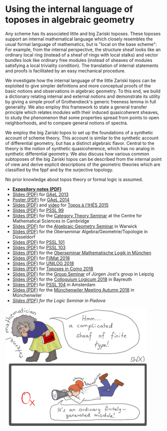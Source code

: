 # Using the internal language of toposes in algebraic geometry

Any scheme has its associated little and big Zariski toposes. These toposes
support an internal mathematical language which closely resembles the usual
formal language of mathematics, but is "local on the base scheme": For
example, from the internal perspective, the structure sheaf looks like an
ordinary local ring (instead of a sheaf of rings with local stalks) and vector
bundles look like ordinary free modules (instead of sheaves of modules
satisfying a local triviality condition). The translation of internal statements and
proofs is facilitated by an easy mechanical procedure.

We investigate how the internal language of the little Zariski topos
can be exploited to give simpler definitions and more conceptual
proofs of the basic notions and observations in algebraic geometry.
To this end, we build a dictionary relating internal and external notions and
demonstrate its utility by giving a simple proof of Grothendieck's generic
freeness lemma in full generality. We also employ this framework to state a
general transfer principle which relates modules with their induced quasicoherent
sheaves, to study the phenomenon that some
properties spread from points to open neighborhoods, and to compare general
notions of spectra.

We employ the big Zariski topos to set up the foundations of a synthetic account
of scheme theory. This account is similar to the synthetic account of
differential geometry, but has a distinct algebraic flavor. Central to the
theory is the notion of synthetic quasicoherence, which has no analog in
synthetic differential geometry. We also discuss how various common subtoposes
of the big Zariski topos can be described from the internal point of view and
derive explicit descriptions of the geometric theories which are
classified by the fppf and by the surjective topology.

No prior knowledge about topos theory or formal logic is assumed.

* **[Expository notes (PDF)](https://rawgit.com/iblech/internal-methods/master/notes.pdf)**
* [Slides (PDF)](https://www.speicherleck.de/iblech/stuff/gael2013-topos.pdf)
  for [GAeL 2013](https://www.mimuw.edu.pl/~gael/xxi/)
* [Poster (PDF)](https://rawgit.com/iblech/internal-methods/master/poster.pdf)
  for [GAeL 2014](https://www.mimuw.edu.pl/~gael/)
* [Slides (PDF)](https://rawgit.com/iblech/internal-methods/master/slides-ihes2015.pdf)
  and [video](https://www.youtube.com/watch?v=7S8--bIKaWQ)
  for [Topos à l'IHÉS 2015](https://indico.math.cnrs.fr/event/747/)
* [Slides (PDF)](https://rawgit.com/iblech/internal-methods/master/slides-pssl99.pdf)
  for [PSSL 99](https://www.iti.cs.tu-bs.de/~koslowj/PSSL99)
* [Slides (PDF)](https://rawgit.com/iblech/internal-methods/master/slides-cambridge2016.pdf)
  for the [Category Theory Seminar](https://talks.cam.ac.uk/talk/index/66318) at
  the Centre for Mathematical Sciences in Cambridge
* [Slides (PDF)](https://rawgit.com/iblech/internal-methods/master/slides-warwick2017.pdf)
  for the [Algebraic Geometry Seminar](https://homepages.warwick.ac.uk/staff/A.Thompson.8/seminar.html#Blechschmidt)
  in Warwick
* [Slides (PDF)](https://rawgit.com/iblech/internal-methods/master/slides-duesseldorf2017.pdf)
  for the Oberseminar Algebra/Geometrie/Topologie in Düsseldorf
* [Slides (PDF)](https://rawgit.com/iblech/internal-methods/master/slides-pssl101.pdf)
  for [PSSL 101](https://www1.maths.leeds.ac.uk/~pmtng/pssl101.html)
* [Slides (PDF)](https://rawgit.com/iblech/internal-methods/master/slides-pssl103.pdf)
  for [PSSL 103](https://www.math.muni.cz/~loregianf/PSSL103/PSSL103.php)
* [Slides (PDF)](https://rawgit.com/iblech/internal-methods/master/slides-munich2018.pdf)
  for the [Oberseminar Mathematische Logik in München](https://www.mathematik.uni-muenchen.de/~schwicht/seminars/osem/indexosem.php)
* [Slides (PDF)](https://rawgit.com/iblech/internal-methods/master/slides-filmat2018.pdf)
  for [FilMat 2018](https://filmatnetwork.com/filmat-2018-program/)
* [Slides (PDF)](https://rawgit.com/iblech/internal-methods/master/slides-unilog2018.pdf)
  for [UNILOG 2018](https://www.uni-log.org/wk6-CAT.html)
* [Slides (PDF)](https://rawgit.com/iblech/internal-methods/master/slides-como2018.pdf)
  for [Toposes in Como 2018](http://tcsc.lakecomoschool.org/)
* [Slides (PDF)](https://rawgit.com/iblech/internal-methods/master/slides-leipzig2018.pdf)
  for the [Group Seminar](https://www.mis.mpg.de/calendar/lectures/2018/abstract-26140.html)
  of Jürgen Jost's group in Leipzig
* [Slides (PDF)](https://rawgit.com/iblech/internal-methods/master/slides-bayreuth2018.pdf)
  for the [Colloquium Logicum 2018](https://www.cl2018.uni-bayreuth.de/en/index.html) in Bayreuth
* [Slides (PDF)](https://rawgit.com/iblech/internal-methods/master/slides-pssl104.pdf)
  for [PSSL 104](https://mysite.science.uottawa.ca/phofstra/PSSL18.html) in Amsterdam
* [Slides (PDF)](https://rawgit.com/iblech/internal-methods/master/slides-muenchenwiler2018.pdf)
  for the [Münchenwiler Meeting Autumn 2018](http://mw.inf.unibe.ch/) in Münchenwiler
* *[Slides (PDF)](https://rawgit.com/iblech/internal-methods/master/slides-padova2018.pdf)
  for the Logic Seminar in Padova*

![Sheaves of rings look like ordinary rings from the internal point of view.](images/external-internal-small.png)
